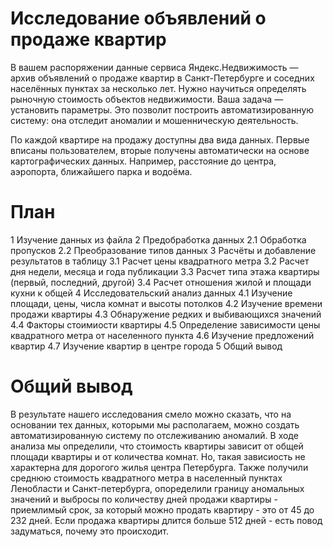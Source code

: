 # Исследование объявлений о продаже квартир

В вашем распоряжении данные сервиса Яндекс.Недвижимость — архив объявлений о продаже квартир в Санкт-Петербурге и соседних населённых пунктах за несколько лет. Нужно научиться определять рыночную стоимость объектов недвижимости. Ваша задача — установить параметры. Это позволит построить автоматизированную систему: она отследит аномалии и мошенническую деятельность. 

По каждой квартире на продажу доступны два вида данных. Первые вписаны пользователем, вторые получены автоматически на основе картографических данных. Например, расстояние до центра, аэропорта, ближайшего парка и водоёма. 

# План 
1 Изучение данных из файла
2  Предобработка данных
2.1  Обработка пропусков
2.2  Преобразование типов данных
3  Расчёты и добавление результатов в таблицу
3.1  Расчет цены квадратного метра
3.2  Расчет дня недели, месяца и года публикации
3.3  Расчет типа этажа квартиры (первый, последний, другой)
3.4  Расчет отношения жилой и площади кухни к общей
4  Исследовательский анализ данных
4.1  Изучение площади, цены, числа комнат и высоты потолков
4.2  Изучение времени продажи квартиры
4.3  Обнаружение редких и выбивающихся значений
4.4  Факторы стоимиости квартиры
4.5  Определение зависимости цены квадратного метра от населенного пункта
4.6  Изучение предложений квартир
4.7  Изучение квартир в центре города
5  Общий вывод

# Общий вывод
В результате нашего исследования смело можно сказать, что на основании тех данных, которыми мы располагаем, можно создать автоматизированную систему по отслеживанию аномалий. В ходе анализа мы определили, что стоимость квартиры зависит от общей площади квартиры и от количества комнат. Но, такая зависиость не характерна для дорогого жилья центра Петербурга. Также получили среднюю стоимость квадратного метра в населенный пунктах Ленобласти и Санкт-петербурга, опоределили границу аномальных значений и выбросы по количеству дней продажи квартиры - приемлимый срок, за который можно продать квартиру - это от 45 до 232 дней. Если продажа квартиры длится больше 512 дней - есть повод задуматься, почему это происходит.